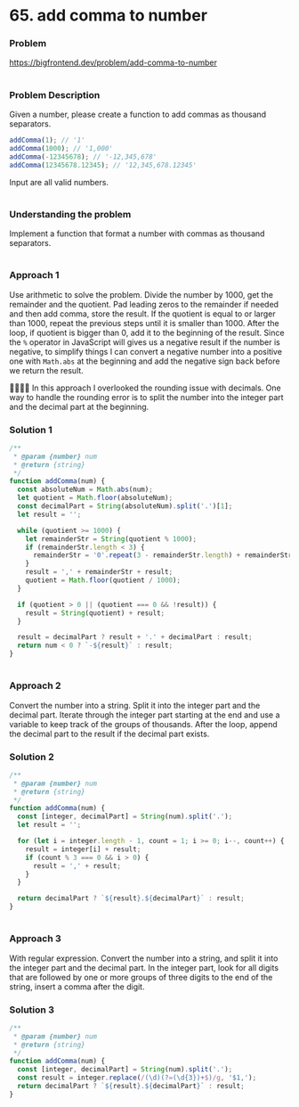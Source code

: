 # 65. add comma to number

### Problem

https://bigfrontend.dev/problem/add-comma-to-number

#

### Problem Description

Given a number, please create a function to add commas as thousand separators.

```js
addComma(1); // '1'
addComma(1000); // '1,000'
addComma(-12345678); // '-12,345,678'
addComma(12345678.12345); // '12,345,678.12345'
```

Input are all valid numbers.

#

### Understanding the problem

Implement a function that format a number with commas as thousand separators.

#

### Approach 1

Use arithmetic to solve the problem. Divide the number by 1000, get the remainder and the quotient. Pad leading zeros to the remainder if needed and then add comma, store the result. If the quotient is equal to or larger than 1000, repeat the previous steps until it is smaller than 1000. After the loop, if quotient is bigger than 0, add it to the beginning of the result.
Since the `%` operator in JavaScript will gives us a negative result if the number is negative, to simplify things I can convert a negative number into a positive one with `Math.abs` at the beginning and add the negative sign back before we return the result.

🙋‍♀️🙋‍♂️ In this approach I overlooked the rounding issue with decimals. One way to handle the rounding error is to split the number into the integer part and the decimal part at the beginning.

### Solution 1

```js
/**
 * @param {number} num
 * @return {string}
 */
function addComma(num) {
  const absoluteNum = Math.abs(num);
  let quotient = Math.floor(absoluteNum);
  const decimalPart = String(absoluteNum).split('.')[1];
  let result = '';

  while (quotient >= 1000) {
    let remainderStr = String(quotient % 1000);
    if (remainderStr.length < 3) {
      remainderStr = '0'.repeat(3 - remainderStr.length) + remainderStr;
    }
    result = ',' + remainderStr + result;
    quotient = Math.floor(quotient / 1000);
  }

  if (quotient > 0 || (quotient === 0 && !result)) {
    result = String(quotient) + result;
  }

  result = decimalPart ? result + '.' + decimalPart : result;
  return num < 0 ? `-${result}` : result;
}
```

#

### Approach 2

Convert the number into a string. Split it into the integer part and the decimal part. Iterate through the integer part starting at the end and use a variable to keep track of the groups of thousands. After the loop, append the decimal part to the result if the decimal part exists.

### Solution 2

```js
/**
 * @param {number} num
 * @return {string}
 */
function addComma(num) {
  const [integer, decimalPart] = String(num).split('.');
  let result = '';

  for (let i = integer.length - 1, count = 1; i >= 0; i--, count++) {
    result = integer[i] + result;
    if (count % 3 === 0 && i > 0) {
      result = ',' + result;
    }
  }

  return decimalPart ? `${result}.${decimalPart}` : result;
}
```

#

### Approach 3

With regular expression. Convert the number into a string, and split it into the integer part and the decimal part. In the integer part, look for all digits that are followed by one or more groups of three digits to the end of the string, insert a comma after the digit.

### Solution 3

```js
/**
 * @param {number} num
 * @return {string}
 */
function addComma(num) {
  const [integer, decimalPart] = String(num).split('.');
  const result = integer.replace(/(\d)(?=(\d{3})+$)/g, '$1,');
  return decimalPart ? `${result}.${decimalPart}` : result;
}
```
